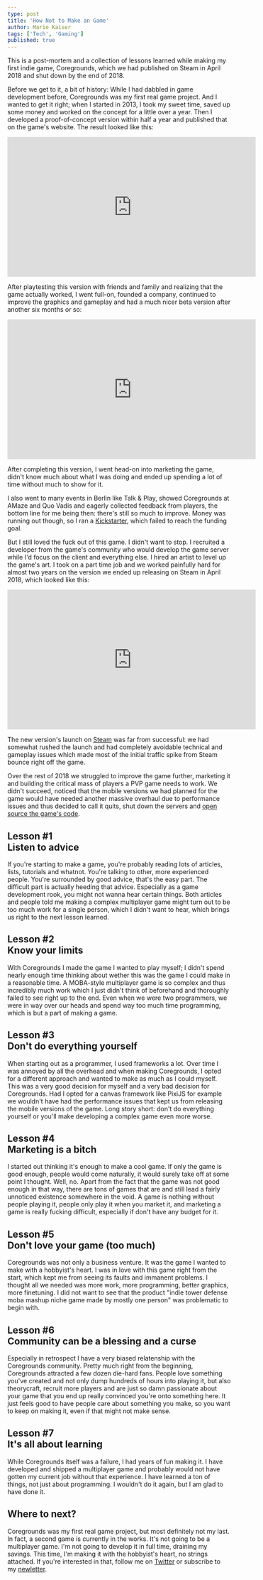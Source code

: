 ```yaml
---
type: post
title: 'How Not to Make an Game'
author: Mario Kaiser
tags: ['Tech', 'Gaming']
published: true
---
```


This is a post-mortem and a collection of lessons learned while making my first indie game, Coregrounds, which we had published on Steam in April 2018 and shut down by the end of 2018.

Before we get to it, a bit of history: While I had dabbled in game development before, Coregrounds was my first real game project. And I wanted to get it right; when I started in 2013, I took my sweet time, saved up some money and worked on the concept for a little over a year. Then I developed a proof-of-concept version within half a year and published that on the game's website. The result looked like this:

<div class="iframe"><iframe width="560" height="315" src="https://www.youtube.com/embed/LO65KwesA00" frameborder="0" allow="accelerometer; autoplay; encrypted-media; gyroscope; picture-in-picture" allowfullscreen></iframe></div>

After playtesting this version with friends and family and realizing that the game actually worked, I went full-on, founded a company, continued to improve the graphics and gameplay and had a much nicer beta version after another six months or so:

<div class="iframe"><iframe width="560" height="315" src="https://www.youtube.com/embed/hwucv8Yt5Gc" frameborder="0" allow="accelerometer; autoplay; encrypted-media; gyroscope; picture-in-picture" allowfullscreen></iframe></div>

After completing this version, I went head-on into marketing the game, didn't know much about what I was doing and ended up spending a lot of time without much to show for it.

I also went to many events in Berlin like Talk & Play, showed Coregrounds at AMaze and Quo Vadis and eagerly collected feedback from players, the bottom line for me being then: there's still so much to improve. Money was running out though, so I ran a [Kickstarter](https://www.kickstarter.com/projects/1143574579/coregrounds-tower-defense-for-the-esports-generati), which failed to reach the funding goal.

But I still loved the fuck out of this game. I didn't want to stop. I recruited a developer from the game's community who would develop the game server while I'd focus on the client and everything else. I hired an artist to level up the game's art. I took on a part time job and we worked painfully hard for almost two years on the version we ended up releasing on Steam in April 2018, which looked like this:

<div class="iframe"><iframe width="560" height="315" src="https://www.youtube.com/embed/uAc7in0knj4" frameborder="0" allow="accelerometer; autoplay; encrypted-media; gyroscope; picture-in-picture" allowfullscreen></iframe></div>

The new version's launch on [Steam](https://store.steampowered.com/app/649770/Coregrounds/) was far from successful: we had somewhat rushed the launch and had completely avoidable technical and gameplay issues which made most of the initial traffic spike from Steam bounce right off the game.

Over the rest of 2018 we struggled to improve the game further, marketing it and building the critical mass of players a PVP game needs to work. We didn't succeed, noticed that the mobile versions we had planned for the game would have needed another massive overhaul due to performance issues and thus decided to call it quits, shut down the servers and [open source the game's code](https://github.com/ehmprah/coregrounds).

## Lesson #1<br>Listen to advice

If you're starting to make a game, you're probably reading lots of articles, lists, tutorials and whatnot. You're talking to other, more experienced people. You're surrounded by good advice, that's the easy part. The difficult part is actually heeding that advice. Especially as a game development rook, you might not wanna hear certain things. Both articles and people told me making a complex multiplayer game might turn out to be too much work for a single person, which I didn't want to hear, which brings us right to the next lesson learned.

## Lesson #2<br>Know your limits

With Coregrounds I made the game I wanted to play myself; I didn't spend nearly enough time thinking about wether this was the game I could make in a reasonable time. A MOBA-style multiplayer game is so complex and thus incredibly much work which I just didn't think of beforehand and thoroughly failed to see right up to the end. Even when we were two programmers, we were in way over our heads and spend way too much time programming, which is but a part of making a game.

## Lesson #3<br>Don't do everything yourself

When starting out as a programmer, I used frameworks a lot. Over time I was annoyed by all the overhead and when making Coregrounds, I opted for a different approach and wanted to make as much as I could myself. This was a very good decision for myself and a very bad decision for Coregrounds. Had I opted for a canvas framework like PixiJS for example we wouldn't have had the performance issues that kept us from releasing the mobile versions of the game. Long story short: don't do everything yourself or you'll make developing a complex game even more worse.

## Lesson #4<br>Marketing is a bitch

I started out thinking it's enough to make a cool game. If only the game is good enough, people would come naturally, it would surely take off at some point I thought. Well, no. Apart from the fact that the game was not good enough in that way, there are tons of games that are and still lead a fairly unnoticed existence somewhere in the void. A game is nothing without people playing it, people only play it when you market it, and marketing a game is really fucking difficult, especially if don't have any budget for it.

## Lesson #5<br>Don't love your game (too much)

Coregrounds was not only a business venture. It was the game I wanted to make with a hobbyist's heart. I was in love with this game right from the start, which kept me from seeing its faults and immanent problems. I thought all we needed was more work, more programming, better graphics, more finetuning. I did not want to see that the product "indie tower defense moba mashup niche game made by mostly one person" was problematic to begin with.

## Lesson #6<br>Community can be a blessing and a curse

Especially in retrospect I have a very biased relatenship with the Coregrounds community. Pretty much right from the beginning, Coregrounds attracted a few dozen die-hard fans. People love something you've created and not only dump hundreds of hours into playing it, but also theorycraft, recruit more players and are just so damn passionate about your game that you end up really convinced you're onto something here. It just feels good to have people care about something you make, so you want to keep on making it, even if that might not make sense.

## Lesson #7<br>It's all about learning

While Coregrounds itself was a failure, I had years of fun making it. I have developed and shipped a multiplayer game and probably would not have gotten my current job without that experience. I have learned a ton of things, not just about programming. I wouldn't do it again, but I am glad to have done it.

## Where to next?

Coregrounds was my first real game project, but most definitely not my last. In fact, a second game is currently in the works. It's not going to be a multiplayer game. I'm not going to develop it in full time, draining my savings. This time, I'm making it with the hobbyist's heart, no strings attached. If you're interested in that, follow me on [Twitter](https://twitter.com/ehmprah) or subscribe to my [newletter](/newsletter.html).
